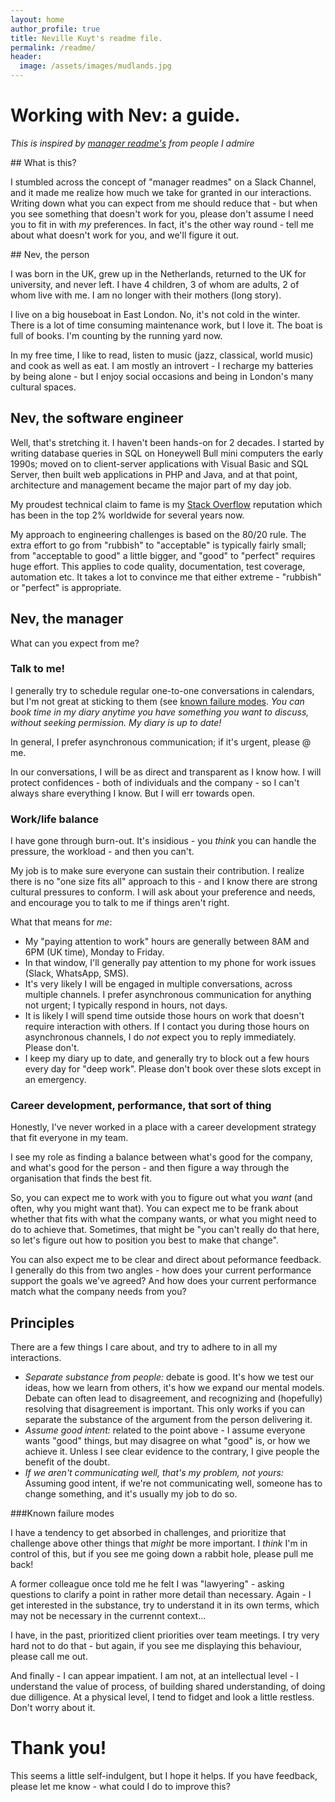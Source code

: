```yaml
---
layout: home
author_profile: true
title: Neville Kuyt's readme file.
permalink: /readme/
header:
  image: /assets/images/mudlands.jpg
---
```


# Working with Nev: a guide.

_This is inspired by [manager readme's](https://hypercontext.com/blog/management-skills/49-manager-readmes) from people I admire_


## What is this?

I stumbled across the concept of "manager readmes" on a Slack Channel, and it made me realize how much we take for granted in our interactions. Writing down what you can expect from me should reduce that - but when you see something that doesn't work for you, please don't assume I need you to fit in with _my_ preferences. In fact, it's the other way round - tell me about what doesn't work for you, and we'll figure it out.

## Nev, the person

I was born in the UK, grew up in the Netherlands, returned to the UK for university, and never left. I have 4 children, 3 of whom are adults, 2 of whom live with me. I am no longer with their mothers (long story).

I live on a big houseboat in East London. No, it's not cold in the winter. There is a lot of time consuming maintenance work, but I love it. The boat is full of books. I'm counting by the running yard now. 

In my free time, I like to read, listen to music (jazz, classical, world music) and cook as well as eat. I am mostly an introvert - I recharge my batteries by being alone - but I enjoy social occasions and being in London's many cultural spaces.

## Nev, the software engineer

Well, that's stretching it. I haven't been hands-on for 2 decades. I started by writing database queries in SQL on Honeywell Bull mini computers the early 1990s; moved on to client-server applications with Visual Basic and SQL Server, then built web applications in PHP and Java, and at that point, architecture and management became the major part of my day job.

My proudest technical claim to fame is my [Stack Overflow](https://stackoverflow.com/users/626692/neville-kuyt) reputation which has been in the top 2% worldwide for several years now.

My approach to engineering challenges is based on the 80/20 rule. The extra effort to go from "rubbish" to "acceptable" is typically fairly small; from "acceptable to good" a little bigger, and "good" to "perfect" requires huge effort. This applies to code quality, documentation, test coverage, automation etc. It takes a lot to convince me that either extreme - "rubbish" or "perfect" is appropriate.

## Nev, the manager

What can you expect from me?

### Talk to me!

I generally try to schedule regular one-to-one conversations in calendars, but I'm not great at sticking to them (see [known failure modes](#known_failure_modes). *You can book time in my diary anytime you have something you want to discuss, without seeking permission. My diary is up to date!* 

In general, I prefer asynchronous communication; if it's urgent, please @ me.

In our conversations, I will be as direct and transparent as I know how. I will protect confidences - both of individuals and the company - so I can't always share everything I know. But I will err towards open. 

### Work/life balance

I have gone through burn-out. It's insidious - you _think_ you can handle the pressure, the workload - and then you can't.

My job is to make sure everyone can sustain their contribution. I realize there is no "one size fits all" approach to this - and I know there are strong cultural pressures to conform. I will ask about your preference and needs, and encourage you to talk to me if things aren't right.

What that means for _me_:
  - My "paying attention to work" hours are generally between 8AM and 6PM (UK time), Monday to Friday.
  - In that window, I'll generally pay attention to my phone for work issues (Slack, WhatsApp, SMS).
  - It's very likely I will be engaged in multiple conversations, across multiple channels. I prefer asynchronous communication for anything not urgent; I typically respond in hours, not days.
  - It is likely I will spend time outside those hours on work that doesn't require interaction with others. If I contact you during those hours on asynchronous channels, I do *not* expect you to reply immediately. Please don't.
  - I keep my diary up to date, and generally try to block out a few hours every day for "deep work". Please don't book over these slots except in an emergency.

### Career development, performance, that sort of thing

Honestly, I've never worked in a place with a career development strategy that fit everyone in my team.

I see my role as finding a balance between what's good for the company, and what's good for the person - and then figure a way through the organisation that finds the best fit.

So, you can expect me to work with you to figure out what you _want_ (and often, why you might want that). You can expect me to be frank about whether that fits with what the company wants, or what you might need to do to achieve that. Sometimes, that might be "you can't really do that here, so let's figure out how to position you best to make that change".

You can also expect me to be clear and direct about peformance feedback. I generally do this from two angles - how does your current performance support the goals we've agreed? And how does your current performance match what the company needs from you?

## Principles
There are a few things I care about, and try to adhere to in all my interactions.
  - *Separate substance from people:* debate is good. It's how we test our ideas, how we learn from others, it's how we expand our mental models. Debate can often lead to disagreement, and recognizing and (hopefully) resolving that disagreement is important. This only works if you can separate the substance of the argument from the person delivering it.
  - *Assume good intent:* related to the point above - I assume everyone wants "good" things, but may disagree on what "good" is, or how we achieve it. Unless I see clear evidence to the contrary, I give people the benefit of the doubt.
  - *If we aren't communicating well, that's _my_ problem, not yours:* Assuming good intent, if we're not communicating well, someone has to change something, and it's usually my job to do so. 

###Known failure modes

I have a tendency to get absorbed in challenges, and prioritize that challenge above other things that _might_ be more important. I _think_ I'm in control of this, but if you see me going down a rabbit hole, please pull me back!

A former colleague once told me he felt I was "lawyering" - asking questions to clarify a point in rather more detail than necessary. Again - I get interested in the substance, try to understand it in its own terms, which may not be necessary in the currennt context...

I have, in the past, prioritized client priorities over team meetings. I try very hard not to do that - but again, if you see me displaying this behaviour, please call me out.

And finally - I can appear impatient. I am not, at an intellectual level - I understand the value of process, of building shared understanding, of doing due dilligence. At a physical level, I tend to fidget and look a little restless. Don't worry about it.

# Thank you!

This seems a little self-indulgent, but I hope it helps. If you have feedback, please let me know - what could I do to improve this?